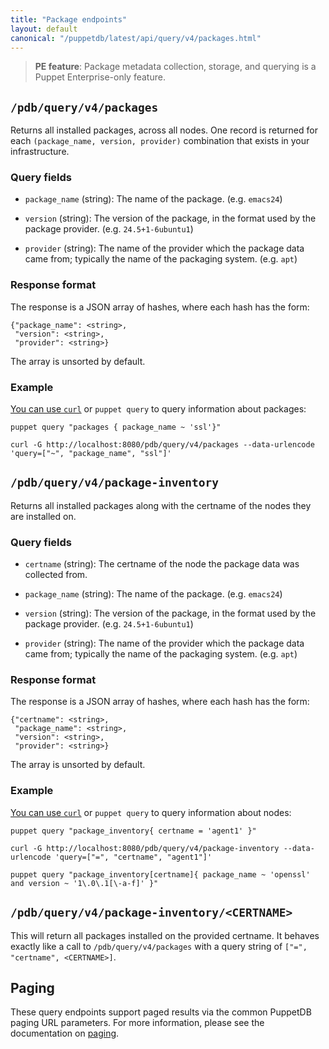 ```yaml
---
title: "Package endpoints"
layout: default
canonical: "/puppetdb/latest/api/query/v4/packages.html"
---
```


[curl]: ../curl.html#using-curl-from-localhost-non-sslhttp
[paging]: ./paging.html
[query]: ./query.html
[subqueries]: ./ast.html#subquery-operators
[facts-format]: ../../wire_format/facts_format_v5.html
[factsets]: ./factsets.html
[reports]: ./reports.html
[catalogs]: ./catalogs.html
[nodes]: ./nodes.html
[facts]: ./facts.html
[fact_contents]: ./fact_contents.html
[events]: ./events.html
[edges]: ./edges.html
[resources]: ./resources.html
[inventory]: ./inventory.html

> **PE feature**: Package metadata collection, storage, and querying is
> a Puppet Enterprise-only feature.

## `/pdb/query/v4/packages`

Returns all installed packages, across all nodes. One record is returned for
each `(package_name, version, provider)` combination that exists in your
infrastructure.

### Query fields

* `package_name` (string): The name of the package. (e.g. `emacs24`)

* `version` (string): The version of the package, in the format used by the
  package provider. (e.g. `24.5+1-6ubuntu1`)

* `provider` (string): The name of the provider which the package data came from;
  typically the name of the packaging system. (e.g. `apt`)

### Response format

The response is a JSON array of hashes, where each hash has the form:

    {"package_name": <string>,
     "version": <string>,
     "provider": <string>}

The array is unsorted by default.

### Example

[You can use `curl`][curl] or `puppet query` to query information about packages:

    puppet query "packages { package_name ~ 'ssl'}"

    curl -G http://localhost:8080/pdb/query/v4/packages --data-urlencode 'query=["~", "package_name", "ssl"]'


## `/pdb/query/v4/package-inventory`

Returns all installed packages along with the certname of the nodes they are
installed on.

### Query fields

* `certname` (string): The certname of the node the package data was collected
  from.

* `package_name` (string): The name of the package. (e.g. `emacs24`)

* `version` (string): The version of the package, in the format used by the
  package provider. (e.g. `24.5+1-6ubuntu1`)

* `provider` (string): The name of the provider which the package data came from;
  typically the name of the packaging system. (e.g. `apt`)

### Response format

The response is a JSON array of hashes, where each hash has the form:

    {"certname": <string>,
     "package_name": <string>,
     "version": <string>,
     "provider": <string>}

The array is unsorted by default.

### Example

[You can use `curl`][curl] or `puppet query` to query information about nodes:

    puppet query "package_inventory{ certname = 'agent1' }"

    curl -G http://localhost:8080/pdb/query/v4/package-inventory --data-urlencode 'query=["=", "certname", "agent1"]'

    puppet query "package_inventory[certname]{ package_name ~ 'openssl' and version ~ '1\.0\.1[\-a-f]' }"

## `/pdb/query/v4/package-inventory/<CERTNAME>`

This will return all packages installed on the provided certname. It behaves
exactly like a call to `/pdb/query/v4/packages` with a query string of `["=",
"certname", <CERTNAME>]`.

## Paging

These query endpoints support paged results via the common PuppetDB paging
URL parameters. For more information, please see the documentation
on [paging][paging].
